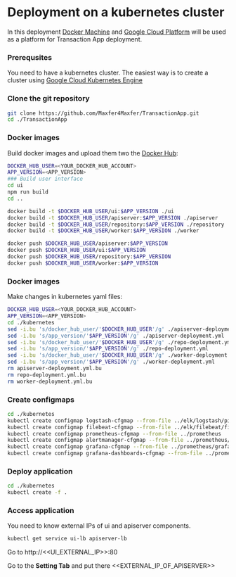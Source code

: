 # Deployment on a kubernetes cluster

In this deployment [Docker Machine](https://docs.docker.com/machine) and [Google Cloud Platform](https://cloud.google.com) will be used as a platform for Transaction App deployment.

### Prerequsites
You need to have a kubernetes cluster. The easiest way is to create a cluster using [Google Cloud Kubernetes Engine](https://cloud.google.com/kubernetes-engine/)


### Clone the git repository 
```bash
git clone https://github.com/Maxfer4Maxfer/TransactionApp.git
cd ./TransactionApp
```

### Docker images
Build docker images and upload them two the [Docker Hub](https://hub.docker.com):
```bash
DOCKER_HUB_USER=<YOUR_DOCKER_HUB_ACCOUNT>
APP_VERSION=<APP_VERSION>
### Build user interface
cd ui
npm run build
cd ..

docker build -t $DOCKER_HUB_USER/ui:$APP_VERSION ./ui
docker build -t $DOCKER_HUB_USER/apiserver:$APP_VERSION ./apiserver
docker build -t $DOCKER_HUB_USER/repository:$APP_VERSION ./repository
docker build -t $DOCKER_HUB_USER/worker:$APP_VERSION ./worker

docker push $DOCKER_HUB_USER/apiserver:$APP_VERSION
docker push $DOCKER_HUB_USER/ui:$APP_VERSION
docker push $DOCKER_HUB_USER/repository:$APP_VERSION
docker push $DOCKER_HUB_USER/worker:$APP_VERSION
```

### Docker images
Make changes in kubernetes yaml files:
```bash
DOCKER_HUB_USER=<YOUR_DOCKER_HUB_ACCOUNT>
APP_VERSION=<APP_VERSION>
cd ./kubernetes
sed -i.bu 's/docker_hub_user/'$DOCKER_HUB_USER'/g' ./apiserver-deployment.yml
sed -i.bu 's/app_version/'$APP_VERSION'/g' ./apiserver-deployment.yml
sed -i.bu 's/docker_hub_user/'$DOCKER_HUB_USER'/g' ./repo-deployment.yml
sed -i.bu 's/app_version/'$APP_VERSION'/g' ./repo-deployment.yml
sed -i.bu 's/docker_hub_user/'$DOCKER_HUB_USER'/g' ./worker-deployment.yml
sed -i.bu 's/app_version/'$APP_VERSION'/g' ./worker-deployment.yml
rm apiserver-deployment.yml.bu
rm repo-deployment.yml.bu
rm worker-deployment.yml.bu
```

### Create configmaps
```bash
cd ./kubernetes
kubectl create configmap logstash-cfgmap --from-file ../elk/logstash/pipeline
kubectl create configmap filebeat-cfgmap --from-file ../elk/filebeat/filebeat.yml
kubectl create configmap prometheus-cfgmap --from-file ../prometheus
kubectl create configmap alertmanager-cfgmap --from-file ../prometheus/alertmanager.yml
kubectl create configmap grafana-cfgmap --from-file ../prometheus/grafana
kubectl create configmap grafana-dashboards-cfgmap --from-file ../prometheus/grafana/dashboards
```

### Deploy application
```bash
cd ./kubernetes
kubectl create -f .
```

### Access application
You need to know external IPs of ui and apiserver components.
```bash
kubectl get service ui-lb apiserver-lb
```

Go to http://<<UI_EXTERNAL_IP>>:80

Go to the **Setting Tab** and put there <<EXTERNAL_IP_OF_APISERVER>>
